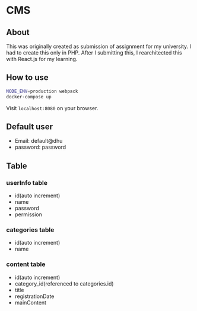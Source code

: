 # CMS

## About

This was originally created as submission of assignment for my university. I had to create this only in PHP. After I submitting this, I rearchitected this with React.js for my learning.

## How to use

```sh
NODE_ENV=production webpack
docker-compose up
```

Visit ``localhost:8080`` on your browser.

## Default user

- Email: default@dhu
- password: password

## Table

### userInfo table

- id(auto increment)
- name
- password
- permission

### categories table

- id(auto increment)
- name

### content table

- id(auto increment)
- category_id(referenced to categories.id)
- title
- registrationDate
- mainContent
